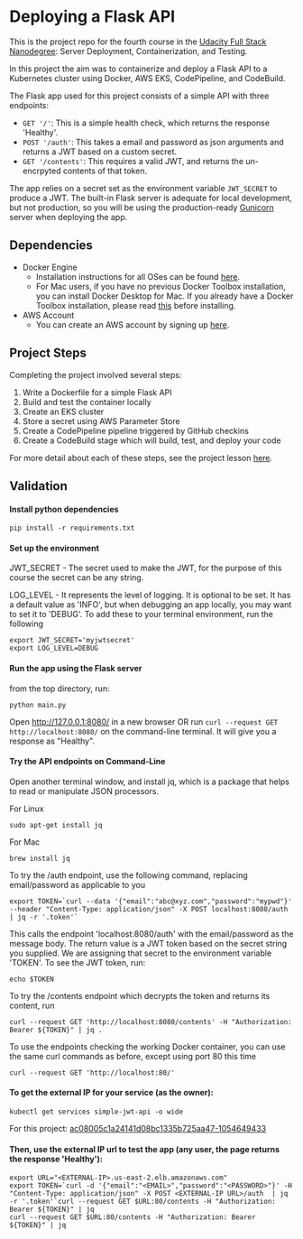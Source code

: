 # Deploying a Flask API

This is the project repo for the fourth course in the [Udacity Full Stack Nanodegree](https://www.udacity.com/course/full-stack-web-developer-nanodegree--nd004): Server Deployment, Containerization, and Testing.

In this project the aim was to containerize and deploy a Flask API to a Kubernetes cluster using Docker, AWS EKS, CodePipeline, and CodeBuild.

The Flask app used for this project consists of a simple API with three endpoints:

- `GET '/'`: This is a simple health check, which returns the response 'Healthy'. 
- `POST '/auth'`: This takes a email and password as json arguments and returns a JWT based on a custom secret.
- `GET '/contents'`: This requires a valid JWT, and returns the un-encrpyted contents of that token. 

The app relies on a secret set as the environment variable `JWT_SECRET` to produce a JWT. The built-in Flask server is adequate for local development, but not production, so you will be using the production-ready [Gunicorn](https://gunicorn.org/) server when deploying the app.

## Dependencies

- Docker Engine
    - Installation instructions for all OSes can be found [here](https://docs.docker.com/install/).
    - For Mac users, if you have no previous Docker Toolbox installation, you can install Docker Desktop for Mac. If you already have a Docker Toolbox installation, please read [this](https://docs.docker.com/docker-for-mac/docker-toolbox/) before installing.
 - AWS Account
     - You can create an AWS account by signing up [here](https://aws.amazon.com/#).
     
## Project Steps

Completing the project involved several steps:

1. Write a Dockerfile for a simple Flask API
2. Build and test the container locally
3. Create an EKS cluster
4. Store a secret using AWS Parameter Store
5. Create a CodePipeline pipeline triggered by GitHub checkins
6. Create a CodeBuild stage which will build, test, and deploy your code

For more detail about each of these steps, see the project lesson [here](https://classroom.udacity.com/nanodegrees/nd004/parts/1d842ebf-5b10-4749-9e5e-ef28fe98f173/modules/ac13842f-c841-4c1a-b284-b47899f4613d/lessons/becb2dac-c108-4143-8f6c-11b30413e28d/concepts/092cdb35-28f7-4145-b6e6-6278b8dd7527).

## Validation

#### Install python dependencies

```pip install -r requirements.txt```

#### Set up the environment

JWT_SECRET - The secret used to make the JWT, for the purpose of this course the secret can be any string.

LOG_LEVEL - It represents the level of logging. It is optional to be set. It has a default value as 'INFO', but when debugging an app locally, you may want to set it to 'DEBUG'. To add these to your terminal environment, run the following

```
export JWT_SECRET='myjwtsecret'
export LOG_LEVEL=DEBUG
```

#### Run the app using the Flask server

from the top directory, run:

```python main.py```

Open http://127.0.0.1:8080/ in a new browser OR run ```curl --request GET http://localhost:8080/``` on the command-line terminal. It will give you a response as "Healthy".

#### Try the API endpoints on Command-Line

Open another terminal window, and install jq, which is a package that helps to read or manipulate JSON processors. 

For Linux

```sudo apt-get install jq```

For Mac

```brew install jq```

To try the /auth endpoint, use the following command, replacing email/password as applicable to you

```
export TOKEN=`curl --data '{"email":"abc@xyz.com","password":"mypwd"}' --header "Content-Type: application/json" -X POST localhost:8080/auth  | jq -r '.token'` 
```

This calls the endpoint 'localhost:8080/auth' with the email/password as the message body. The return value is a JWT token based on the secret string you supplied. We are assigning that secret to the environment variable 'TOKEN'. To see the JWT token, run:

```echo $TOKEN```

To try the /contents endpoint which decrypts the token and returns its content, run

```curl --request GET 'http://localhost:8080/contents' -H "Authorization: Bearer ${TOKEN}" | jq .```

To use the endpoints checking the working Docker container, you can use the same curl commands as before, except using port 80 this time

```curl --request GET 'http://localhost:80/'```

#### To get the external IP for your service (as the owner):

```kubectl get services simple-jwt-api -o wide```

For this project: [ac08005c1a24141d08bc1335b725aa47-1054649433](ac08005c1a24141d08bc1335b725aa47-1054649433.us-west-2.elb.amazonaws.com)

#### Then, use the external IP url to test the app (any user, the page returns the response 'Healthy'):
```
export URL="<EXTERNAL-IP>.us-east-2.elb.amazonaws.com"
export TOKEN=`curl -d '{"email":"<EMAIL>","password":"<PASSWORD>"}' -H "Content-Type: application/json" -X POST <EXTERNAL-IP URL>/auth  | jq -r '.token'`curl --request GET $URL:80/contents -H "Authorization: Bearer ${TOKEN}" | jq
curl --request GET $URL:80/contents -H "Authorization: Bearer ${TOKEN}" | jq
```
